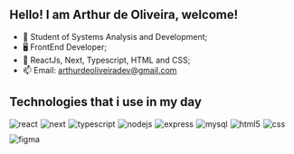 ## Hello! I am Arthur de Oliveira, welcome!

- 🔭 Student of Systems Analysis and Development;
- 🖥️ FrontEnd Developer;
- 🌱 ReactJs, Next, Typescript, HTML and CSS;
- 📫 Email: arthurdeoliveiradev@gmail.com 

## Technologies that i use in my day

<div style="display: flex; gap: 5px; flex-wrap: wrap;">
  <img style="margin-bottom: 5px;" align="center" alt="react" src="https://img.shields.io/badge/React-20232A?style=for-the-badge&logo=react&logoColor=61DAFB" />
  <img style="margin-bottom: 5px;" align="center" alt="next" src="https://img.shields.io/badge/Next-black?style=for-the-badge&logo=next.js&logoColor=white" />
  <img style="margin-bottom: 5px;" align="center" alt="typescript" src="https://img.shields.io/badge/TypeScript-007ACC?style=for-the-badge&logo=typescript&logoColor=white" />
  <img style="margin-bottom: 5px;" align="center" alt="nodejs" src="https://img.shields.io/badge/Node.js-339933?style=for-the-badge&logo=nodedotjs&logoColor=white" />
  <img style="margin-bottom: 5px;" align="center" alt="express" src="https://img.shields.io/badge/Express.js-000000?style=for-the-badge&logo=express&logoColor=white" />
  <img style="margin-bottom: 5px;" align="center" alt="mysql" src="https://img.shields.io/badge/MySQL-005C84?style=for-the-badge&logo=mysql&logoColor=white" />
  <img style="margin-bottom: 5px;" align="center" alt="html5" src="https://img.shields.io/badge/HTML5-E34F26?style=for-the-badge&logo=html5&logoColor=white" />
  <img style="margin-bottom: 5px;" align="center" alt="css" src="https://img.shields.io/badge/CSS3-1572B6?style=for-the-badge&logo=css3&logoColor=white" />
  <img style="margin-bottom: 5px;" align="center" alt="figma" src="https://img.shields.io/badge/Figma-F24E1E?style=for-the-badge&logo=figma&logoColor=white" />
</div>



